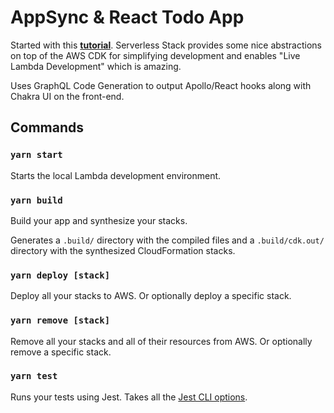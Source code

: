 # AppSync & React Todo App

Started with this [**tutorial**](https://serverless-stack.com/examples/how-to-create-a-serverless-graphql-api-with-aws-appsync.html). 
Serverless Stack provides some nice abstractions on top of the AWS CDK for simplifying development and enables "Live Lambda Development" which is amazing.

Uses GraphQL Code Generation to output Apollo/React hooks along with Chakra UI on the front-end. 

## Commands

### `yarn start`

Starts the local Lambda development environment.

### `yarn build`

Build your app and synthesize your stacks.

Generates a `.build/` directory with the compiled files and a `.build/cdk.out/` directory with the synthesized CloudFormation stacks.

### `yarn deploy [stack]`

Deploy all your stacks to AWS. Or optionally deploy a specific stack.

### `yarn remove [stack]`

Remove all your stacks and all of their resources from AWS. Or optionally remove a specific stack.

### `yarn test`

Runs your tests using Jest. Takes all the [Jest CLI options](https://jestjs.io/docs/en/cli).
